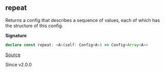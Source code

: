 ## repeat

Returns a config that describes a sequence of values, each of which has the
structure of this config.

**Signature**

```ts
declare const repeat: <A>(self: Config<A>) => Config<Array<A>>
```

[Source](https://github.com/Effect-TS/effect/tree/main/packages/effect/src/Config.ts#L340)

Since v2.0.0